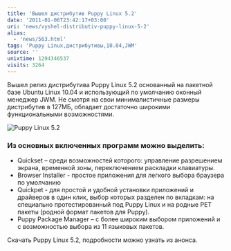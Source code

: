 ```yaml
---
title: 'Вышел дистрибутив Puppy Linux 5.2'
date: '2011-01-06T23:42:17+03:00'
uri: 'news/vyshel-distributiv-puppy-linux-5-2'
alias: 
  - 'news/563.html'
tags: 'Puppy Linux,дистрибутивы,10.04,JWM'
source: ''
unixtime: 1294346537
visits: 3264
---
```

Вышел релиз дистрибутива Puppy Linux 5.2 основанный на пакетной базе Ubuntu Linux 10.04 и использующий по умолчанию оконный менеджер JWM. Не смотря на свои минималистичные размеры дистрибутив в 127МБ, обладает достаточно широкими функциональными возможностями.

![Puppy Linux 5.2](img/2011/01/06/23-00/puppy-small.jpg)

### Из основных включенных программ можно выделить:

*   Quickset – среди возможностей которого: управление разрешением экрана, временной зоны, переключением раскладки клавиатуры.
*   Browser Installer - простое приложения для легкого выбора браузера по умолчанию
*   Quickpet - для простой и удобной установки приложений и драйверов в один клик, выбор которых разделен по вкладкам: на специально протестированный под Puppy Linux и на родные PET пакеты (родной формат пакетов для Puppy).
*   Puppy Package Manager – с более широким выбором приложений и с возможностью выбора из 11 языковых пакетов.

Скачать Puppy Linux 5.2, подробности можно узнать из анонса.
